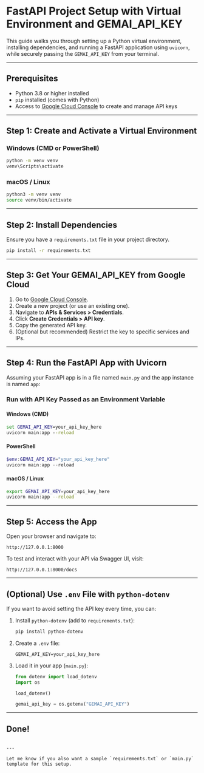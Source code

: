 # FastAPI Project Setup with Virtual Environment and GEMAI_API_KEY

This guide walks you through setting up a Python virtual environment, installing dependencies, and running a FastAPI application using `uvicorn`, while securely passing the `GEMAI_API_KEY` from your terminal.

---

## Prerequisites

- Python 3.8 or higher installed
- `pip` installed (comes with Python)
- Access to [Google Cloud Console](https://console.cloud.google.com/) to create and manage API keys

---

## Step 1: Create and Activate a Virtual Environment

### Windows (CMD or PowerShell)

```bash
python -m venv venv
venv\Scripts\activate
```

### macOS / Linux

```bash
python3 -m venv venv
source venv/bin/activate
```

---

## Step 2: Install Dependencies

Ensure you have a `requirements.txt` file in your project directory.

```bash
pip install -r requirements.txt
```

---

## Step 3: Get Your GEMAI_API_KEY from Google Cloud

1. Go to [Google Cloud Console](https://console.cloud.google.com/).
2. Create a new project (or use an existing one).
3. Navigate to **APIs & Services > Credentials**.
4. Click **Create Credentials > API key**.
5. Copy the generated API key.
6. (Optional but recommended) Restrict the key to specific services and IPs.

---

## Step 4: Run the FastAPI App with Uvicorn

Assuming your FastAPI app is in a file named `main.py` and the app instance is named `app`:

### Run with API Key Passed as an Environment Variable

#### Windows (CMD)

```cmd
set GEMAI_API_KEY=your_api_key_here
uvicorn main:app --reload
```

#### PowerShell

```powershell
$env:GEMAI_API_KEY="your_api_key_here"
uvicorn main:app --reload
```

#### macOS / Linux

```bash
export GEMAI_API_KEY=your_api_key_here
uvicorn main:app --reload
```

---

## Step 5: Access the App

Open your browser and navigate to:

```
http://127.0.0.1:8000
```

To test and interact with your API via Swagger UI, visit:

```
http://127.0.0.1:8000/docs
```

---

## (Optional) Use `.env` File with `python-dotenv`

If you want to avoid setting the API key every time, you can:

1. Install `python-dotenv` (add to `requirements.txt`):

   ```bash
   pip install python-dotenv
   ```

2. Create a `.env` file:

   ```env
   GEMAI_API_KEY=your_api_key_here
   ```

3. Load it in your app (`main.py`):

   ```python
   from dotenv import load_dotenv
   import os

   load_dotenv()

   gemai_api_key = os.getenv("GEMAI_API_KEY")
   ```

---

## Done!

```

---

Let me know if you also want a sample `requirements.txt` or `main.py` template for this setup.
```
